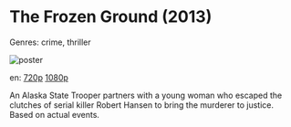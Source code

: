 # The Frozen Ground (2013)

Genres: crime, thriller

![poster](http://image.tmdb.org/t/p/w500/2bD6kKCqzsHdcDRxfpMJjSHQmey.jpg)

en:
  [720p](magnet:?xt=urn:btih:730FEFB641190967358A105F54F5AD99AB807409&tr=udp://glotorrents.pw:6969/announce&tr=udp://tracker.opentrackr.org:1337/announce&tr=udp://torrent.gresille.org:80/announce&tr=udp://tracker.openbittorrent.com:80&tr=udp://tracker.coppersurfer.tk:6969&tr=udp://tracker.leechers-paradise.org:6969&tr=udp://p4p.arenabg.ch:1337&tr=udp://tracker.internetwarriors.net:1337)
  [1080p](magnet:?xt=urn:btih:F87DE817E9D570C773CA2BAAD8A6EE81D9E8FB99&tr=udp://glotorrents.pw:6969/announce&tr=udp://tracker.opentrackr.org:1337/announce&tr=udp://torrent.gresille.org:80/announce&tr=udp://tracker.openbittorrent.com:80&tr=udp://tracker.coppersurfer.tk:6969&tr=udp://tracker.leechers-paradise.org:6969&tr=udp://p4p.arenabg.ch:1337&tr=udp://tracker.internetwarriors.net:1337)
  


An Alaska State Trooper partners with a young woman who escaped the clutches of serial killer Robert Hansen to bring the murderer to justice. Based on actual events.
